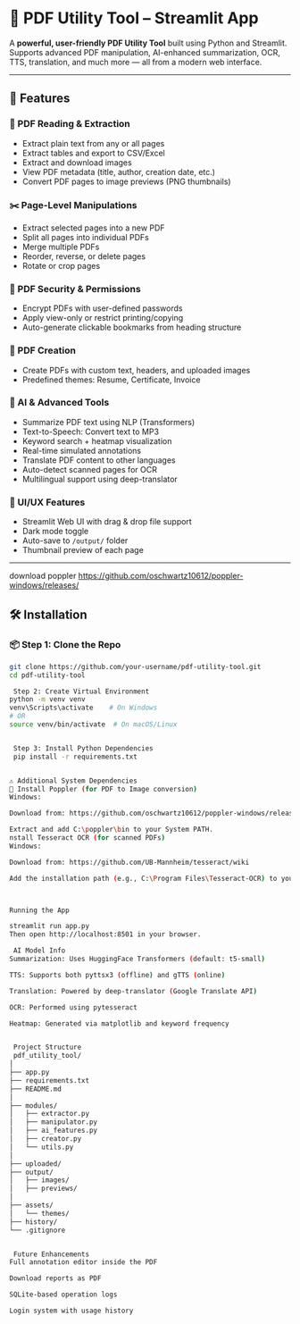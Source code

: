

# 📄 PDF Utility Tool – Streamlit App

A **powerful, user-friendly PDF Utility Tool** built using Python and Streamlit. Supports advanced PDF manipulation, AI-enhanced summarization, OCR, TTS, translation, and much more — all from a modern web interface.

---


## 🚀 Features

### 📄 PDF Reading & Extraction
- Extract plain text from any or all pages
- Extract tables and export to CSV/Excel
- Extract and download images
- View PDF metadata (title, author, creation date, etc.)
- Convert PDF pages to image previews (PNG thumbnails)

### ✂️ Page-Level Manipulations
- Extract selected pages into a new PDF
- Split all pages into individual PDFs
- Merge multiple PDFs
- Reorder, reverse, or delete pages
- Rotate or crop pages

### 🔐 PDF Security & Permissions
- Encrypt PDFs with user-defined passwords
- Apply view-only or restrict printing/copying
- Auto-generate clickable bookmarks from heading structure

### 📝 PDF Creation
- Create PDFs with custom text, headers, and uploaded images
- Predefined themes: Resume, Certificate, Invoice

### 🧠 AI & Advanced Tools
- Summarize PDF text using NLP (Transformers)
- Text-to-Speech: Convert text to MP3
- Keyword search + heatmap visualization
- Real-time simulated annotations
- Translate PDF content to other languages
- Auto-detect scanned pages for OCR
- Multilingual support using deep-translator

### 🌟 UI/UX Features
- Streamlit Web UI with drag & drop file support
- Dark mode toggle
- Auto-save to `/output/` folder
- Thumbnail preview of each page

---
download poppler
https://github.com/oschwartz10612/poppler-windows/releases/
## 🛠️ Installation

### 📦 Step 1: Clone the Repo

```bash
git clone https://github.com/your-username/pdf-utility-tool.git
cd pdf-utility-tool

 Step 2: Create Virtual Environment
python -m venv venv
venv\Scripts\activate    # On Windows
# OR
source venv/bin/activate  # On macOS/Linux


 Step 3: Install Python Dependencies
 pip install -r requirements.txt


⚠️ Additional System Dependencies
🧾 Install Poppler (for PDF to Image conversion)
Windows:

Download from: https://github.com/oschwartz10612/poppler-windows/releases

Extract and add C:\poppler\bin to your System PATH.
nstall Tesseract OCR (for scanned PDFs)
Windows:

Download from: https://github.com/UB-Mannheim/tesseract/wiki

Add the installation path (e.g., C:\Program Files\Tesseract-OCR) to your System PATH.



Running the App

streamlit run app.py
Then open http://localhost:8501 in your browser.

 AI Model Info
Summarization: Uses HuggingFace Transformers (default: t5-small)

TTS: Supports both pyttsx3 (offline) and gTTS (online)

Translation: Powered by deep-translator (Google Translate API)

OCR: Performed using pytesseract

Heatmap: Generated via matplotlib and keyword frequency


 Project Structure
 pdf_utility_tool/
│
├── app.py
├── requirements.txt
├── README.md
│
├── modules/
│   ├── extractor.py
│   ├── manipulator.py
│   ├── ai_features.py
│   ├── creator.py
│   └── utils.py
│
├── uploaded/
├── output/
│   ├── images/
│   ├── previews/
│
├── assets/
│   └── themes/
├── history/
└── .gitignore


 Future Enhancements
Full annotation editor inside the PDF

Download reports as PDF

SQLite-based operation logs

Login system with usage history

